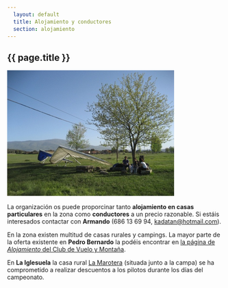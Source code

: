 ```yaml
---
  layout: default
  title: Alojamiento y conductores
  section: alojamiento
---
```

  
## {{ page.title }}

<img class="right" src="images/dos_alas_en_el_ejido.jpg" alt="Dos alas en el ejido de La Iglesuela" title="Aterrizadas en El Ejido de La Iglesuela"/>

  La organización os puede proporcinar tanto **alojamiento en casas particulares** en la zona como **conductores** a un precio razonable. Si estáis interesados contactar con **Armando** (686 13 69 94, kadatan@hotmail.com).

  En la zona existen multitud de casas rurales y campings. La mayor parte de la oferta existente en **Pedro Bernardo** la podéis encontrar en <a target="_blank" href="http://clubdevuelopb.com/alojamiento.html">la página de <em>Alojamiento</em> del Club de Vuelo y Montaña</a>.

  En **La Iglesuela** la casa rural <a href="http://www.lamarotera.com/">La Marotera</a> (situada junto a la campa) se ha comprometido a realizar descuentos a los pilotos durante los días del campeonato.
<div class="clearer">&nbsp;</div>
